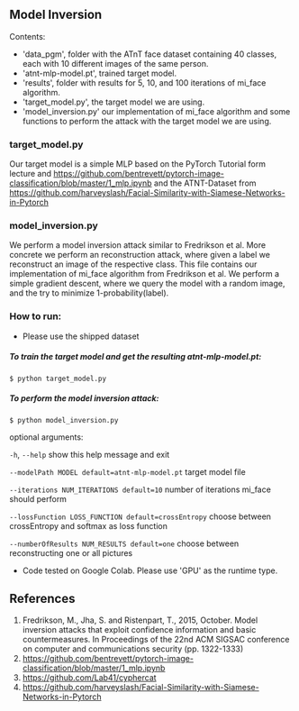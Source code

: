 ## Model Inversion

Contents:
 * 'data_pgm', folder with the ATnT face dataset containing 40 classes, each with 10 different images of the same person.
 * 'atnt-mlp-model.pt', trained target model.
 * 'results', folder with results for 5, 10, and 100 iterations of mi_face algorithm.
 * 'target_model.py', the target model we are using.
 * 'model_inversion.py' our implementation of mi_face algorithm and some functions to perform the attack with the target model we are using.

### target_model.py
Our target model is a simple MLP based on the PyTorch Tutorial form lecture and https://github.com/bentrevett/pytorch-image-classification/blob/master/1_mlp.ipynb and the ATNT-Dataset from https://github.com/harveyslash/Facial-Similarity-with-Siamese-Networks-in-Pytorch

### model_inversion.py
We perform a model inversion attack similar to Fredrikson et al. More concrete we perform an reconstruction attack, where given a label we reconstruct an image of the respective class.
This file contains our implementation of mi_face algorithm from Fredrikson et al. We perform a simple gradient descent, where we query the model with a random image, and the try to minimize 1-probability(label).

### How to run:

* Please use the shipped dataset
##### To train the target model and get the resulting atnt-mlp-model.pt:
`$ python target_model.py`

##### To perform the model inversion attack:
`$ python model_inversion.py`

optional arguments:

  `-h`, `--help`           show this help message and exit
  
  `--modelPath MODEL default=atnt-mlp-model.pt`         target model file
  
  `--iterations NUM_ITERATIONS default=10`              number of iterations mi_face should perform

  `--lossFunction LOSS_FUNCTION default=crossEntropy`  choose between crossEntropy and softmax as loss function 

  `--numberOfResults NUM_RESULTS default=one` choose between reconstructing one or all pictures

* Code tested on Google Colab. Please use 'GPU' as the runtime type. 


## References
1. Fredrikson, M., Jha, S. and Ristenpart, T., 2015, October. Model inversion attacks that exploit confidence information and basic countermeasures. In Proceedings of the 22nd ACM SIGSAC conference on computer and communications security (pp. 1322-1333)
2. https://github.com/bentrevett/pytorch-image-classification/blob/master/1_mlp.ipynb
3. https://github.com/Lab41/cyphercat
4. https://github.com/harveyslash/Facial-Similarity-with-Siamese-Networks-in-Pytorch
